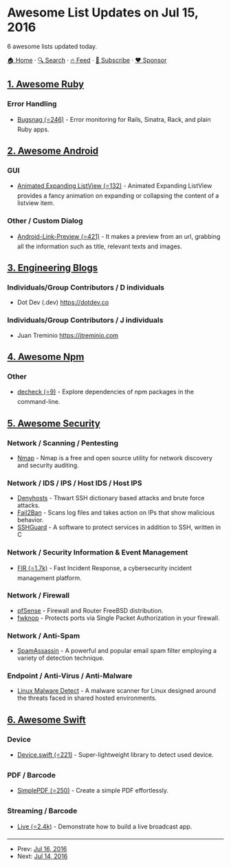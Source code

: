 # Awesome List Updates on Jul 15, 2016

6 awesome lists updated today.

[🏠 Home](/README.md) · [🔍 Search](https://www.trackawesomelist.com/search/) · [🔥 Feed](https://www.trackawesomelist.com/rss.xml) · [📮 Subscribe](https://trackawesomelist.us17.list-manage.com/subscribe?u=d2f0117aa829c83a63ec63c2f&id=36a103854c) · [❤️  Sponsor](https://github.com/sponsors/theowenyoung)



## [1. Awesome Ruby](/content/markets/awesome-ruby/README.md)

### Error Handling

*   [Bugsnag (⭐246)](https://github.com/bugsnag/bugsnag-ruby) - Error monitoring for Rails, Sinatra, Rack, and plain Ruby apps.

## [2. Awesome Android](/content/JStumpp/awesome-android/README.md)

### GUI

*   [Animated Expanding ListView (⭐132)](https://github.com/LeonardoCardoso/Animated-Expanding-ListView) - Animated Expanding ListView provides a fancy animation on expanding or collapsing the content of a listview item.

### Other / Custom Dialog

*   [Android-Link-Preview (⭐421)](https://github.com/LeonardoCardoso/Android-Link-Preview) - It makes a preview from an url, grabbing all the information such as title, relevant texts and images.

## [3. Engineering Blogs](/content/kilimchoi/engineering-blogs/README.md)

### Individuals/Group Contributors / D individuals

*   Dot Dev (.dev) <https://dotdev.co>

### Individuals/Group Contributors / J individuals

*   Juan Treminio <https://jtreminio.com>

## [4. Awesome Npm](/content/sindresorhus/awesome-npm/README.md)

### Other

*   [decheck (⭐9)](https://github.com/egoist/decheck) - Explore dependencies of npm packages in the command-line.

## [5. Awesome Security](/content/sbilly/awesome-security/README.md)

### Network / Scanning / Pentesting

*   [Nmap](https://nmap.org) - Nmap is a free and open source utility for network discovery and security auditing.

### Network / IDS / IPS / Host IDS / Host IPS

*   [Denyhosts](http://denyhosts.sourceforge.net/) - Thwart SSH dictionary based attacks and brute force attacks.
*   [Fail2Ban](http://www.fail2ban.org/wiki/index.php/Main_Page) - Scans log files and takes action on IPs that show malicious behavior.
*   [SSHGuard](http://www.sshguard.net/) - A software to protect services in addition to SSH, written in C

### Network / Security Information & Event Management

*   [FIR (⭐1.7k)](https://github.com/certsocietegenerale/FIR) - Fast Incident Response, a cybersecurity incident management platform.

### Network / Firewall

*   [pfSense](https://www.pfsense.org/) - Firewall and Router FreeBSD distribution.
*   [fwknop](https://www.cipherdyne.org/fwknop/) - Protects ports via Single Packet Authorization in your firewall.

### Network / Anti-Spam

*   [SpamAssassin](https://spamassassin.apache.org/) - A powerful and popular email spam filter employing a variety of detection technique.

### Endpoint / Anti-Virus / Anti-Malware

*   [Linux Malware Detect](https://www.rfxn.com/projects/linux-malware-detect/) - A malware scanner for Linux designed around the threats faced in shared hosted environments.

## [6. Awesome Swift](/content/matteocrippa/awesome-swift/README.md)

### Device

*   [Device.swift (⭐221)](https://github.com/schickling/Device.swift) - Super-lightweight library to detect used device.

### PDF / Barcode

*   [SimplePDF (⭐250)](https://github.com/nRewik/SimplePDF) - Create a simple PDF effortlessly.

### Streaming / Barcode

*   [Live (⭐2.4k)](https://github.com/ltebean/Live) - Demonstrate how to build a live broadcast app.

---

- Prev: [Jul 16, 2016](/content/2016/07/16/README.md)
- Next: [Jul 14, 2016](/content/2016/07/14/README.md)